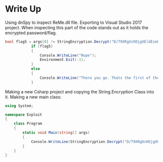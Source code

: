 # Write Up
Using dnSpy to inspect ReMe.dll file.  Exporting to Visual Studio 2017 project. When inspecting this part of the code stands out as it holds the encrypted password/flag.
```csharp
bool flag5 = args[0] != StringEncryption.Decrypt("D/T9XRgUcKDjgXEldEzeEsVjIcqUTl7047pPaw7DZ9I=");
			if (flag5)
			{
				Console.WriteLine("Nope");
				Environment.Exit(-1);
			}
			else
			{
				Console.WriteLine("There you go. Thats the first of the two flags! CSCG{{{0}}}", args[0]);
			}
```
Making a new Csharp project and copying the String.Encryption Class into it. Making a new main class:
```csharp
using System;

namespace Exploit
{
    class Program
    {
        static void Main(string[] args)
        {
            Console.WriteLine(StringEncryption.Decrypt("D/T9XRgUcKDjgXEldEzeEsVjIcqUTl7047pPaw7DZ9I="));
        }
    }
}
```
